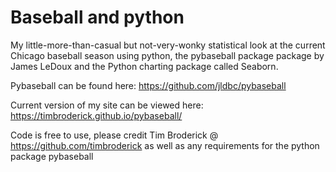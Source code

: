 # Baseball and python
My little-more-than-casual but not-very-wonky statistical look at the current Chicago baseball season using python, the pybaseball package package by James LeDoux and the Python charting package called Seaborn.

Pybaseball can be found here: https://github.com/jldbc/pybaseball

Current version of my site can be viewed here:
https://timbroderick.github.io/pybaseball/

Code is free to use, please credit Tim Broderick @ https://github.com/timbroderick
as well as any requirements for the python package pybaseball
